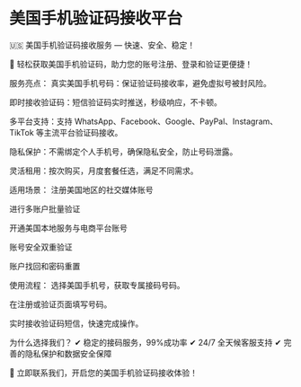 # 美国手机验证码接收平台

🇺🇸 美国手机验证码接收服务 — 快速、安全、稳定！

🚀 轻松获取美国手机验证码，助力您的账号注册、登录和验证更便捷！

服务亮点：
真实美国手机号码：保证验证码接收率，避免虚拟号被封风险。

即时接收验证码：短信验证码实时推送，秒级响应，不卡顿。

多平台支持：支持 WhatsApp、Facebook、Google、PayPal、Instagram、TikTok 等主流平台验证码接收。

隐私保护：不需绑定个人手机号，确保隐私安全，防止号码泄露。

灵活租用：按次购买，月度套餐任选，满足不同需求。

适用场景：
注册美国地区的社交媒体账号

进行多账户批量验证

开通美国本地服务与电商平台账号

账号安全双重验证

账户找回和密码重置

使用流程：
选择美国手机号，获取专属接码号码。

在注册或验证页面填写号码。

实时接收验证码短信，快速完成操作。

为什么选择我们？
✔ 稳定的接码服务，99%成功率
✔ 24/7 全天候客服支持
✔ 完善的隐私保护和数据安全保障

📩 立即联系我们，开启您的美国手机验证码接收体验！

